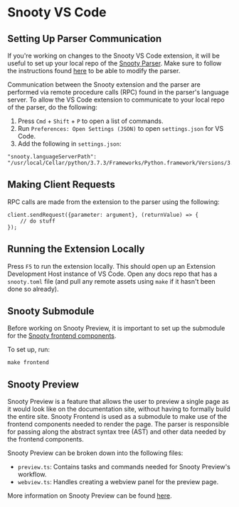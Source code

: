 # Snooty VS Code

## Setting Up Parser Communication

If you're working on changes to the Snooty VS Code extension, it will be useful to set up your local repo of the [Snooty Parser](https://github.com/mongodb/snooty-parser). Make sure to follow the instructions found [here](https://github.com/mongodb/snooty-parser/blob/master/HACKING.md#developing-snooty) to be able to modify the parser.

Communication between the Snooty extension and the parser are performed via remote procedure calls (RPC) found in the parser's language server. To allow the VS Code extension to communicate to your local repo of the parser, do the following:

1. Press `Cmd` + `Shift` + `P` to open a list of commands.
2. Run `Preferences: Open Settings (JSON)` to open `settings.json` for VS Code.
3. Add the following in `settings.json`:

```
"snooty.languageServerPath": "/usr/local/Cellar/python/3.7.3/Frameworks/Python.framework/Versions/3.7/bin/snooty",
```

## Making Client Requests

RPC calls are made from the extension to the parser using the following:
```
client.sendRequest({parameter: argument}, (returnValue) => {
	// do stuff
});
```

## Running the Extension Locally

Press `F5` to run the extension locally. This should open up an Extension Development Host instance of VS Code. Open any docs repo that has a `snooty.toml` file (and pull any remote assets using `make` if it hasn't been done so already).

## Snooty Submodule

Before working on Snooty Preview, it is important to set up the submodule for the [Snooty frontend components](https://github.com/mongodb/snooty).

To set up, run:
```
make frontend
```

## Snooty Preview

Snooty Preview is a feature that allows the user to preview a single page as it would look like on the documentation site, without having to formally build the entire site. Snooty Frontend is used as a submodule to make use of the frontend components needed to render the page. The parser is responsible for passing along the abstract syntax tree (AST) and other data needed by the frontend components.

Snooty Preview can be broken down into the following files:

* `preview.ts`: Contains tasks and commands needed for Snooty Preview's workflow.
* `webview.ts`: Handles creating a webview panel for the preview page.

More information on Snooty Preview can be found [here](https://github.com/mongodb/snooty/blob/master/HACKING.md#vs-code-extension).
